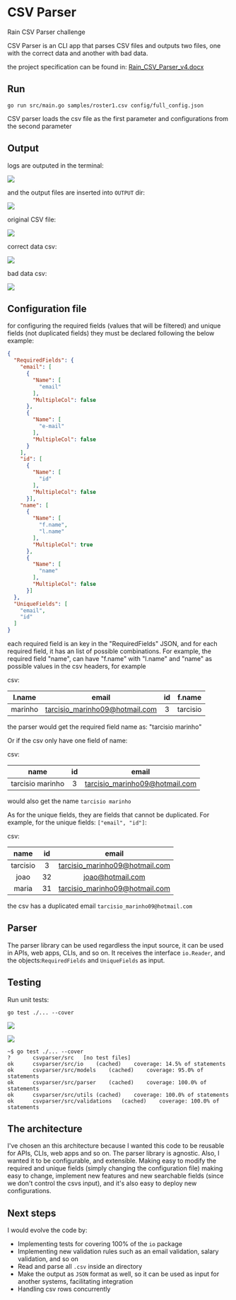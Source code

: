 # CSV Parser
Rain CSV Parser challenge

CSV Parser is an CLI app that parses CSV files and outputs two files, one with the correct data and another with bad data.

the project specification can be found in: [Rain_CSV_Parser_v4.docx](Rain_CSV_Parser_v4.docx)
## Run

```console
go run src/main.go samples/roster1.csv config/full_config.json
```
CSV parser loads the csv file as the first parameter and configurations from the second parameter

## Output
logs are outputed in the terminal:

![](screenshots/logs-success.png)

and the output files are inserted into `OUTPUT` dir:

![](screenshots/outputdir.png)

original CSV file:

![](screenshots/example3.png)

correct data csv:

![](screenshots/correct-csv.png)

bad data csv:

![](screenshots/bad-csv.png)


## Configuration file
for configuring the required fields (values that will be filtered) and unique fields (not duplicated fields)
they must be declared following the below example:
```json
{
  "RequiredFields": {
    "email": [
      {
        "Name": [
          "email"
        ],
        "MultipleCol": false
      },
      {
        "Name": [
          "e-mail"
        ],
        "MultipleCol": false
      }
    ],
    "id": [
      {
        "Name": [
          "id"
        ],
        "MultipleCol": false
      }],
    "name": [
      {
        "Name": [
          "f.name",
          "l.name"
        ],
        "MultipleCol": true
      },
      {
        "Name": [
          "name"
        ],
        "MultipleCol": false
      }]
  },
  "UniqueFields": [
    "email",
    "id"
  ]
}
```
    
each required field is an key in the "RequiredFields" JSON,
and for each required field, it has an list of possible combinations.
For example, the required field "name", can have "f.name" with "l.name" and "name" 
as possible values in the csv headers, for example

csv:

| l.name |  email   | id  |   f.name  |
| :---: |:---:|:---:|-----|
| marinho | tarcisio_marinho09@hotmail.com | 3 |  tarcisio   |

the parser would get the required field name as: "tarcisio marinho"

Or if the csv only have one field of name:

csv:

| name | id  | email |
| :---: |:---:| :---: |
| tarcisio marinho |  3  | tarcisio_marinho09@hotmail.com |

would also get the name `tarcisio marinho`

As for the unique fields, they are fields that cannot be duplicated.
For example, for the unique fields: ```["email", "id"]```:
    
csv:


| name | id  | email |
| :---: |:---:| :---: |
| tarcisio |  3  | tarcisio_marinho09@hotmail.com |
| joao | 32  | joao@hotmail.com |
| maria | 31  | tarcisio_marinho09@hotmail.com |


the csv has a duplicated email ``tarcisio_marinho09@hotmail.com`` 


## Parser

The parser library can be used regardless the input source, 
it can be used in APIs, web apps, CLIs, and so on. It receives the interface ``io.Reader``, and the objects:`RequiredFields` and `UniqueFields`
as input.
## Testing
Run unit tests:

```console
go test ./... --cover
```

![](screenshots/tests1.png)

![](screenshots/tests2.png)

    ~$ go test ./... --cover
    ?   	csvparser/src	[no test files]
    ok  	csvparser/src/io	(cached)	coverage: 14.5% of statements
    ok  	csvparser/src/models	(cached)	coverage: 95.0% of statements
    ok  	csvparser/src/parser	(cached)	coverage: 100.0% of statements
    ok  	csvparser/src/utils	(cached)	coverage: 100.0% of statements
    ok  	csvparser/src/validations	(cached)	coverage: 100.0% of statements

## The architecture
I've chosen an this architecture because I wanted this code to be reusable for
APIs, CLIs, web apps and so on. The parser library is agnostic.
Also, I wanted it to be configurable, and extensible. Making easy to modify the required and unique fields (simply changing the configuration file)
making easy to change, implement new features and new searchable fields (since we don't control the csvs input), and it's also easy to deploy new configurations.


## Next steps
I would evolve the code by:
- Implementing tests for covering 100% of the `io` package
- Implementing new validation rules such as an email validation, salary validation, and so on
- Read and parse all `.csv` inside an directory
- Make the output as `JSON` format as well, so it can be used as input for another systems, facilitating integration
- Handling csv rows concurrently